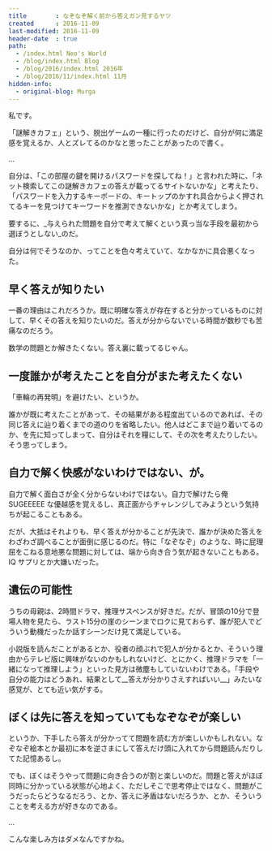 ```yaml
---
title        : なぞなぞ解く前から答えガン見するヤツ
created      : 2016-11-09
last-modified: 2016-11-09
header-date  : true
path:
  - /index.html Neo's World
  - /blog/index.html Blog
  - /blog/2016/index.html 2016年
  - /blog/2016/11/index.html 11月
hidden-info:
  - original-blog: Murga
---
```


私です。

「謎解きカフェ」という、脱出ゲームの一種に行ったのだけど、自分が何に満足感を覚えるか、人とズレてるのかなと思ったことがあったので書く。

…

自分は、「この部屋の鍵を開けるパスワードを探してね！」と言われた時に、「ネット検索してこの謎解きカフェの答えが載ってるサイトないかな」と考えたり、「パスワードを入力するキーボードの、キートップのかすれ具合からよく押されてるキーを見つけてキーワードを推測できないかな」とか考えてしまう。

要するに、_与えられた問題を自分で考えて解くという真っ当な手段を最初から選ぼうとしない_のだ。

自分は何でそうなのか、ってことを色々考えていて、なかなかに具合悪くなった。

## 早く答えが知りたい

一番の理由はこれだろうか。既に明確な答えが存在すると分かっているものに対して、早くその答えを知りたいのだ。答えが分からないでいる時間が数秒でも苦痛なのだろう。

数学の問題とか解きたくない。答え裏に載ってるじゃん。

## 一度誰かが考えたことを自分がまた考えたくない

「車輪の再発明」を避けたい、というか。

誰かが既に考えたことがあって、その結果がある程度出ているのであれば、その同じ答えに辿り着くまでの道のりを省略したい。他人はどこまで辿り着いてるのか、を先に知ってしまって、自分はそれを糧にして、その次を考えたりしたい。そう思ってしまう。

## 自力で解く快感がないわけではない、が。

自力で解く面白さが全く分からないわけではない。自力で解けたら俺 SUGEEEEE な優越感を覚えるし、真正面からチャレンジしてみようという気持ちが起こることもある。

だが、大抵はそれよりも、早く答えが分かることが先決で、誰かが決めた答えをわざわざ調べることが面倒に感じるのだ。特に「なぞなぞ」のような、時に屁理屈をこねる意地悪な問題に対しては、端から向き合う気が起きないこともある。IQ サプリとか大嫌いだった。

## 遺伝の可能性

うちの母親は、2時間ドラマ、推理サスペンスが好きだ。だが、冒頭の10分で登場人物を見たら、ラスト15分の崖のシーンまでロクに見ておらず、誰が犯人でどういう動機だったか話すシーンだけ見て満足している。

小説版を読んだことがあるとか、役者の顔ぶれで犯人が分かるとか、そういう理由からテレビ版に興味がないのかもしれないけど、とにかく、推理ドラマを「一緒になって推理しよう」といった見方は微塵もしていないわけである。「手段や自分の能力はどうあれ、結果として__答えが分かりさえすればいい__」みたいな感覚が、とても近い気がする。

## ぼくは先に答えを知っていてもなぞなぞが楽しい

というか、下手したら答えが分かってて問題を読む方が楽しいかもしれない。なぞなぞ絵本とか最初に本を逆さまにして答えだけ頭に入れてから問題読んだりしてた記憶あるし。

でも、ぼくはそうやって問題に向き合うのが割と楽しいのだ。問題と答えがほぼ同時に分かっている状態が心地よく、ただしそこで思考停止ではなく、問題がこうだったらどうなるだろう、とか、答えに矛盾はないだろうか、とか、そういうことを考える方が好きなのである。

…

こんな楽しみ方はダメなんですかね。
